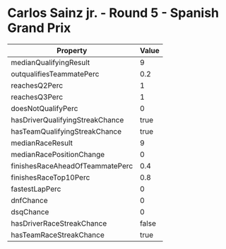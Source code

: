 # Carlos Sainz jr. - Round 5 - Spanish Grand Prix
Property | Value
--- | ---
medianQualifyingResult | 9
outqualifiesTeammatePerc | 0.2
reachesQ2Perc | 1
reachesQ3Perc | 1
doesNotQualifyPerc | 0
hasDriverQualifyingStreakChance | true
hasTeamQualifyingStreakChance | true
medianRaceResult | 9
medianRacePositionChange | 0
finishesRaceAheadOfTeammatePerc | 0.4
finishesRaceTop10Perc | 0.8
fastestLapPerc | 0
dnfChance | 0
dsqChance | 0
hasDriverRaceStreakChance | false
hasTeamRaceStreakChance | true
